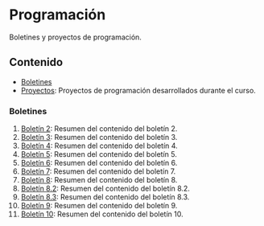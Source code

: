 # Programación

Boletines y proyectos de programación.

## Contenido

- [Boletines](#boletines)
- [Proyectos](./proyectos): Proyectos de programación desarrollados durante el curso.

### Boletines

1. [Boletín 2](https://github.com/DanielRTato/Programacion/tree/main/Boletin_2): Resumen del contenido del boletín 2.
2. [Boletín 3](https://github.com/DanielRTato/Programacion/tree/main/Boletin_3): Resumen del contenido del boletín 3.
3. [Boletín 4](https://github.com/DanielRTato/Programacion/tree/main/Boletin_4): Resumen del contenido del boletín 4.
4. [Boletín 5](https://github.com/DanielRTato/Programacion/tree/main/Boletin_5): Resumen del contenido del boletín 5.
5. [Boletín 6](https://github.com/DanielRTato/Programacion/tree/main/Boletin_6): Resumen del contenido del boletín 6.
6. [Boletín 7](https://github.com/DanielRTato/Programacion/tree/main/Boletin_7): Resumen del contenido del boletín 7.
7. [Boletín 8](https://github.com/DanielRTato/Programacion/tree/main/Boletin_8): Resumen del contenido del boletín 8.
8. [Boletín 8.2](https://github.com/DanielRTato/Programacion/tree/main/Boletin_8.2): Resumen del contenido del boletín 8.2.
9. [Boletín 8.3](https://github.com/DanielRTato/Programacion/tree/main/Boletin_8.3): Resumen del contenido del boletín 8.3.
10. [Boletín 9](https://github.com/DanielRTato/Programacion/tree/main/Boletin_9): Resumen del contenido del boletín 9.
11. [Boletín 10](https://github.com/DanielRTato/Programacion/tree/main/Boletin_10): Resumen del contenido del boletín 10.



